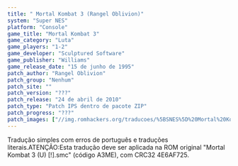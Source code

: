 ```yaml
---
title: " Mortal Kombat 3 (Rangel Oblivion)"
system: "Super NES"
platform: "Console"
game_title: "Mortal Kombat 3"
game_category: "Luta"
game_players: "1-2"
game_developer: "Sculptured Software"
game_publisher: "Williams"
game_release_date: "15 de junho de 1995"
patch_author: "Rangel Oblivion"
patch_group: "Nenhum"
patch_site: ""
patch_version: "???"
patch_release: "24 de abril de 2010"
patch_type: "Patch IPS dentro de pacote ZIP"
patch_progress: "???"
patch_images: ["//img.romhackers.org/traducoes/%5BSNES%5D%20Mortal%20Kombat%203%20-%20Rangel%20Oblivion%20-%201.png","//img.romhackers.org/traducoes/%5BSNES%5D%20Mortal%20Kombat%203%20-%20Rangel%20Oblivion%20-%202.png","//img.romhackers.org/traducoes/%5BSNES%5D%20Mortal%20Kombat%203%20-%20Rangel%20Oblivion%20-%203.png"]
---
```

Tradução simples com erros de português e traduções literais.ATENÇÃO:Esta tradução deve ser aplicada na ROM original "Mortal Kombat 3 (U) [!].smc" (código A3ME), com CRC32 4E6AF725.